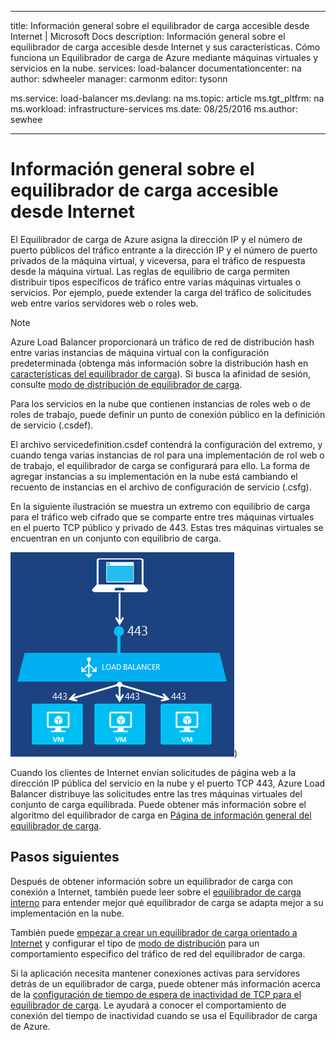 
---
title: Información general sobre el equilibrador de carga accesible desde Internet | Microsoft Docs
description: Información general sobre el equilibrador de carga accesible desde Internet y sus características. Cómo funciona un Equilibrador de carga de Azure mediante máquinas virtuales y servicios en la nube.
services: load-balancer
documentationcenter: na
author: sdwheeler
manager: carmonm
editor: tysonn

ms.service: load-balancer
ms.devlang: na
ms.topic: article
ms.tgt_pltfrm: na
ms.workload: infrastructure-services
ms.date: 08/25/2016
ms.author: sewhee

---
# Información general sobre el equilibrador de carga accesible desde Internet
El Equilibrador de carga de Azure asigna la dirección IP y el número de puerto públicos del tráfico entrante a la dirección IP y el número de puerto privados de la máquina virtual, y viceversa, para el tráfico de respuesta desde la máquina virtual. Las reglas de equilibrio de carga permiten distribuir tipos específicos de tráfico entre varias máquinas virtuales o servicios. Por ejemplo, puede extender la carga del tráfico de solicitudes web entre varios servidores web o roles web.

> [!NOTE]
> Azure Load Balancer proporcionará un tráfico de red de distribución hash entre varias instancias de máquina virtual con la configuración predeterminada (obtenga más información sobre la distribución hash en [características del equilibrador de carga](load-balancer-overview.md#load-balancer-features)). Si busca la afinidad de sesión, consulte [modo de distribución de equilibrador de carga](load-balancer-distribution-mode.md).
> 
> 

Para los servicios en la nube que contienen instancias de roles web o de roles de trabajo, puede definir un punto de conexión público en la definición de servicio (.csdef).

El archivo servicedefinition.csdef contendrá la configuración del extremo, y cuando tenga varias instancias de rol para una implementación de rol web o de trabajo, el equilibrador de carga se configurará para ello. La forma de agregar instancias a su implementación en la nube está cambiando el recuento de instancias en el archivo de configuración de servicio (.csfg).

En la siguiente ilustración se muestra un extremo con equilibrio de carga para el tráfico web cifrado que se comparte entre tres máquinas virtuales en el puerto TCP público y privado de 443. Estas tres máquinas virtuales se encuentran en un conjunto con equilibrio de carga.

![ejemplo de equilibrador de carga público](./media/load-balancer-internet-overview/IC727496.png))

Cuando los clientes de Internet envían solicitudes de página web a la dirección IP pública del servicio en la nube y el puerto TCP 443, Azure Load Balancer distribuye las solicitudes entre las tres máquinas virtuales del conjunto de carga equilibrada. Puede obtener más información sobre el algoritmo del equilibrador de carga en [Página de información general del equilibrador de carga](load-balancer-overview.md#load-balancer-features).

## Pasos siguientes
Después de obtener información sobre un equilibrador de carga con conexión a Internet, también puede leer sobre el [equilibrador de carga interno](load-balancer-internal-overview.md) para entender mejor qué equilibrador de carga se adapta mejor a su implementación en la nube.

También puede [empezar a crear un equilibrador de carga orientado a Internet](load-balancer-get-started-internet-arm-ps.md) y configurar el tipo de [modo de distribución](load-balancer-distribution-mode.md) para un comportamiento especifico del tráfico de red del equilibrador de carga.

Si la aplicación necesita mantener conexiones activas para servidores detrás de un equilibrador de carga, puede obtener más información acerca de la [configuración de tiempo de espera de inactividad de TCP para el equilibrador de carga](load-balancer-tcp-idle-timeout.md). Le ayudará a conocer el comportamiento de conexión del tiempo de inactividad cuando se usa el Equilibrador de carga de Azure.

<!---HONumber=AcomDC_0831_2016-->